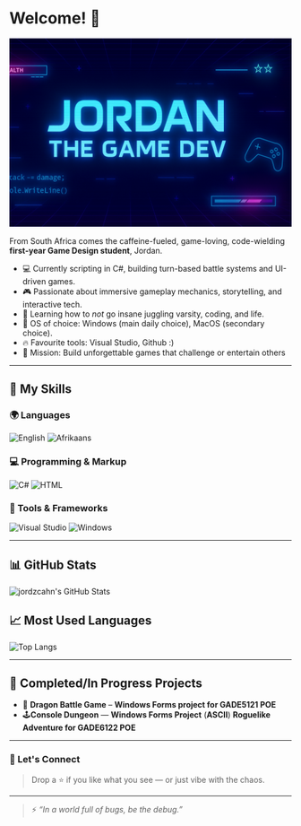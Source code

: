 # Welcome! 🧪

<p align="center">
  <img src="https://github.com/jordzcahn/jordzcahn/blob/main/JordanGameDev.png" 
   alt="Jordan The Game Dev Banner" />
</p>


From South Africa comes the caffeine-fueled, game-loving, code-wielding **first-year Game Design student**, Jordan.

- 💻 Currently scripting in C#, building turn-based battle systems and UI-driven games.
- 🎮 Passionate about immersive gameplay mechanics, storytelling, and interactive tech.
- 🧠 Learning how to *not* go insane juggling varsity, coding, and life.
- 🐧 OS of choice: Windows (main daily choice), MacOS (secondary choice).
- 🔥 Favourite tools: Visual Studio, Github :)
- 🚀 Mission: Build unforgettable games that challenge or entertain others

---

## 🧠 My Skills

### 🌍 Languages
![English](https://img.shields.io/badge/English-black)
![Afrikaans](https://img.shields.io/badge/Afrikaans-orange)


### 💻 Programming & Markup
![C#](https://img.shields.io/badge/C%23-239120?logo=c-sharp&logoColor=white)
![HTML](https://img.shields.io/badge/HTML5-E34F26?logo=html5&logoColor=white)

### 🧰 Tools & Frameworks
![Visual Studio](https://img.shields.io/badge/Visual%20Studio-5C2D91?logo=visual-studio&logoColor=white)
![Windows](https://img.shields.io/badge/Windows-0078D6?logo=windows&logoColor=white)

---

## 📊 GitHub Stats

![jordzcahn's GitHub Stats](https://github-readme-stats.vercel.app/api?username=jordzcahn&show_icons=true&theme=tokyonight&hide_border=true)

## 📈 Most Used Languages

![Top Langs](https://github-readme-stats.vercel.app/api/top-langs/?username=jordzcahn&layout=compact&theme=tokyonight&hide_border=true)

---

## 🎯 Completed/In Progress Projects

- 🐉 **Dragon Battle Game** – **Windows Forms project for GADE5121 POE**
- 🕹️**Console Dungeon** — **Windows Forms Project** (**ASCII**) **Roguelike Adventure for GADE6122 POE**

---

### 🚀 Let's Connect

> Drop a ⭐ if you like what you see — or just vibe with the chaos.
 

---

> ⚡ *“In a world full of bugs, be the debug.”*
